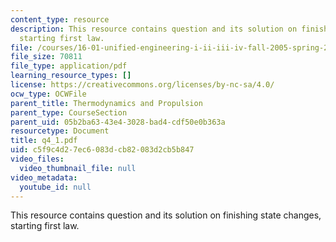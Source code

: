 ```yaml
---
content_type: resource
description: This resource contains question and its solution on finishing state changes,
  starting first law.
file: /courses/16-01-unified-engineering-i-ii-iii-iv-fall-2005-spring-2006/c5f9c4d27ec6083dcb82083d2cb5b847_q4_1.pdf
file_size: 70811
file_type: application/pdf
learning_resource_types: []
license: https://creativecommons.org/licenses/by-nc-sa/4.0/
ocw_type: OCWFile
parent_title: Thermodynamics and Propulsion
parent_type: CourseSection
parent_uid: 05b2ba63-43e4-3028-bad4-cdf50e0b363a
resourcetype: Document
title: q4_1.pdf
uid: c5f9c4d2-7ec6-083d-cb82-083d2cb5b847
video_files:
  video_thumbnail_file: null
video_metadata:
  youtube_id: null
---
```

This resource contains question and its solution on finishing state changes, starting first law.